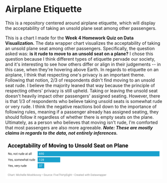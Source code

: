 # Airplane Etiquette 
This is a repository centered around airplane etiquette, which will display the acceptability of taking an unsold plane seat among other passengers. 

This is a chart I made for the **Week 4 Homework Quiz on Data Visualization.** The data wrapper chart visualizes the acceptability of taking an unsold plane seat among other passengers. Specifically, the question asked was: **is it rude to move to an unsold seat on a plane?** I chose this question because I think different types of etiquette pervade our society, and it's interesting to see how others differ or align in their judgements -- in this case, when they're hovering above Earth. In regards to etiquette on an airplane, I think that respecting one's privacy is an important theme. Following that notion, 2/3 of respondents didn't find moving to an unsold seat rude. I believe the majority leaned that way because the principle of respecting others' privacy is still upheld. Taking or leaving the unsold seat doesn't heavily impact other passengers' assigned seating. However, there is that 1/3 of respondents who believe taking unsold seats is somewhat rude or very rude. I think the negative reactions boil down to the importance of following rules, meaning if a passenger already has assigned seating, they should follow it regardless of whether there is empty seats on the plane. Ultimately, as a person who believes that moving isn't rude, I'm comforted that most passengers are also more agreeable. ***Note: These are mostly claims in regards to the data, not entirely inferences.***

![This is a data wrapper chart](K6k6o-acceptability-of-moving-to-unsold-seat-on-plane-nbsp-.png)

